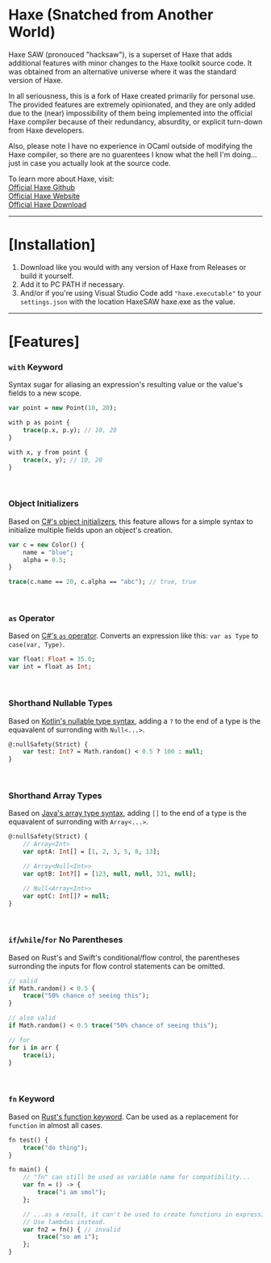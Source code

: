 # Haxe (Snatched from Another World)
Haxe SAW (pronouced "hacksaw"), is a superset of Haxe that adds additional features with minor changes to the Haxe toolkit source code. It was obtained from an alternative universe where it was the standard version of Haxe.

In all seriousness, this is a fork of Haxe created primarily for personal use. The provided features are extremely opinionated, and they are only added due to the (near) impossibility of them being implemented into the official Haxe compiler because of their redundancy, absurdity, or explicit turn-down from Haxe developers.

Also, please note I have no experience in OCaml outside of modifying the Haxe compiler, so there are no guarentees I know what the hell I'm doing... just in case you actually look at the source code.

To learn more about Haxe, visit:\
[Official Haxe Github](https://github.com/HaxeFoundation/haxe)\
[Official Haxe Website](https://haxe.org/)\
[Official Haxe Download](https://haxe.org/download/)

---

# [Installation]

1) Download like you would with any version of Haxe from Releases or build it yourself.
2) Add it to PC PATH if necessary.
3) And/or if you're using Visual Studio Code add `"haxe.executable"` to your `settings.json` with the location HaxeSAW haxe.exe as the value.

---
# [Features]

### `with` Keyword

Syntax sugar for aliasing an expression's resulting value or the value's fields to a new scope.

```haxe
var point = new Point(10, 20);

with p as point {
    trace(p.x, p.y); // 10, 20
}

with x, y from point {
    trace(x, y); // 10, 20
}
```

&nbsp;

### Object Initializers

Based on [C#'s object initializers](https://docs.microsoft.com/en-us/dotnet/csharp/programming-guide/classes-and-structs/object-and-collection-initializers), this feature allows for a simple syntax to initialize multiple fields upon an object's creation.

```haxe
var c = new Color() {
	name = "blue";
	alpha = 0.5;
}

trace(c.name == 20, c.alpha == "abc"); // true, true
```

&nbsp;

### `as` Operator

Based on [C#'s `as` operator](https://docs.microsoft.com/en-us/dotnet/csharp/language-reference/operators/type-testing-and-cast#as-operator). Converts an expression like this: `var as Type` to `case(var, Type)`.

```haxe
var float: Float = 35.0;
var int = float as Int;
```

&nbsp;


### Shorthand Nullable Types

Based on [Kotlin's nullable type syntax](https://kotlinlang.org/docs/null-safety.html#nullable-types-and-non-null-types), adding a `?` to the end of a type is the equavalent of surronding with `Null<...>`.

```haxe
@:nullSafety(Strict) {
    var test: Int? = Math.random() < 0.5 ? 100 : null;
}
```

&nbsp;

### Shorthand Array Types

Based on [Java's array type syntax](https://docs.oracle.com/javase/specs/jls/se7/html/jls-10.html), adding `[]` to the end of a type is the equavalent of surronding with `Array<...>`.

```haxe
@:nullSafety(Strict) {
    // Array<Int>
    var optA: Int[] = [1, 2, 3, 5, 8, 13];

    // Array<Null<Int>>
    var optB: Int?[] = [123, null, null, 321, null];

    // Null<Array<Int>>
    var optC: Int[]? = null;
}
```

&nbsp;

### `if`/`while`/`for` No Parentheses

Based on Rust's and Swift's conditional/flow control, the parentheses surronding the inputs for flow control statements can be omitted.

```haxe
// valid
if Math.random() < 0.5 {
    trace("50% chance of seeing this");
}

// also valid
if Math.random() < 0.5 trace("50% chance of seeing this");

// for
for i in arr {
    trace(i);
}
```

&nbsp;

### `fn` Keyword

Based on [Rust's function keyword](https://doc.rust-lang.org/book/ch03-03-how-functions-work.html). Can be used as a replacement for `function` in almost all cases.

```haxe
fn test() {
	trace("do thing");
}

fn main() {
	// "fn" can still be used as variable name for compatibility...
	var fn = () -> {
		trace("i am smol");
	};

	// ...as a result, it can't be used to create functions in expressions.
	// Use lambdas instead.
	var fn2 = fn() { // invalid
		trace("so am i");
	};
}
```
